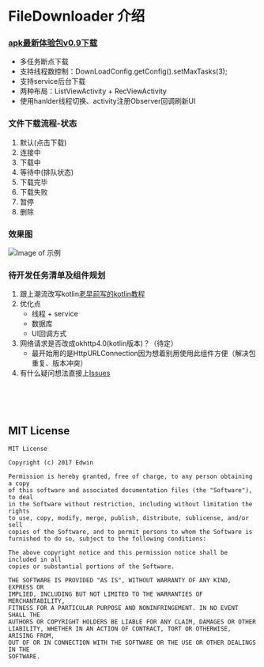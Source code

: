 # FileDownloader 介绍
### [apk最新体验包v0.9下载](https://github.com/why168/FileDownloader/releases/download/v0.9/debug.v0.9.build1.apk)

* 多任务断点下载
* 支持线程数控制：DownLoadConfig.getConfig().setMaxTasks(3);
* 支持service后台下载
* 两种布局：ListViewActivity + RecViewActivity
* 使用hanlder线程切换、activity注册Observer回调刷新UI


### 文件下载流程-状态
1. 默认(点击下载)
2. 连接中
3. 下载中
4. 等待中(排队状态)
5. 下载完毕
6. 下载失败
7. 暂停
8. 删除


### 效果图 
![Image of 示例](./Art/down.gif)

### 待开发任务清单及组件规划
1. 跟上潮流改写kotlin[老早前写的kotlin教程](https://github.com/why168/AndroidProjects/tree/master/KotlinLearning)
2. 优化点
	* 线程 + service
	* 数据库
	* UI回调方式
3. 网络请求是否改成okhttp4.0(kotlin版本)？（待定）
	* 最开始用的是HttpURLConnection因为想着别用使用此组件方便（解决包重复、版本冲突）
4. 有什么疑问想法直接上[Issues](https://github.com/why168/FileDownloader/issues)



<br>
<br>
<br>

## MIT License

```
MIT License

Copyright (c) 2017 Edwin

Permission is hereby granted, free of charge, to any person obtaining a copy
of this software and associated documentation files (the "Software"), to deal
in the Software without restriction, including without limitation the rights
to use, copy, modify, merge, publish, distribute, sublicense, and/or sell
copies of the Software, and to permit persons to whom the Software is
furnished to do so, subject to the following conditions:

The above copyright notice and this permission notice shall be included in all
copies or substantial portions of the Software.

THE SOFTWARE IS PROVIDED "AS IS", WITHOUT WARRANTY OF ANY KIND, EXPRESS OR
IMPLIED, INCLUDING BUT NOT LIMITED TO THE WARRANTIES OF MERCHANTABILITY,
FITNESS FOR A PARTICULAR PURPOSE AND NONINFRINGEMENT. IN NO EVENT SHALL THE
AUTHORS OR COPYRIGHT HOLDERS BE LIABLE FOR ANY CLAIM, DAMAGES OR OTHER
LIABILITY, WHETHER IN AN ACTION OF CONTRACT, TORT OR OTHERWISE, ARISING FROM,
OUT OF OR IN CONNECTION WITH THE SOFTWARE OR THE USE OR OTHER DEALINGS IN THE
SOFTWARE.
```
